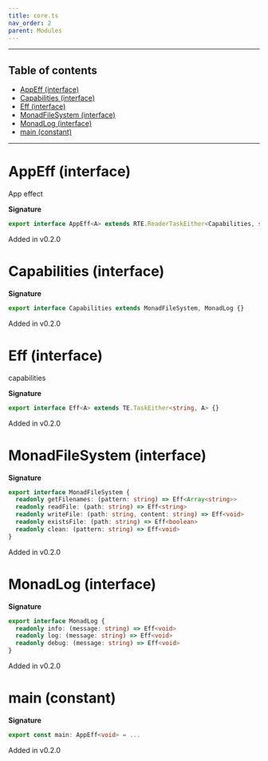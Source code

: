 ```yaml
---
title: core.ts
nav_order: 2
parent: Modules
---
```


---

<h2 class="text-delta">Table of contents</h2>

- [AppEff (interface)](#appeff-interface)
- [Capabilities (interface)](#capabilities-interface)
- [Eff (interface)](#eff-interface)
- [MonadFileSystem (interface)](#monadfilesystem-interface)
- [MonadLog (interface)](#monadlog-interface)
- [main (constant)](#main-constant)

---

# AppEff (interface)

App effect

**Signature**

```ts
export interface AppEff<A> extends RTE.ReaderTaskEither<Capabilities, string, A> {}
```

Added in v0.2.0

# Capabilities (interface)

**Signature**

```ts
export interface Capabilities extends MonadFileSystem, MonadLog {}
```

Added in v0.2.0

# Eff (interface)

capabilities

**Signature**

```ts
export interface Eff<A> extends TE.TaskEither<string, A> {}
```

Added in v0.2.0

# MonadFileSystem (interface)

**Signature**

```ts
export interface MonadFileSystem {
  readonly getFilenames: (pattern: string) => Eff<Array<string>>
  readonly readFile: (path: string) => Eff<string>
  readonly writeFile: (path: string, content: string) => Eff<void>
  readonly existsFile: (path: string) => Eff<boolean>
  readonly clean: (pattern: string) => Eff<void>
}
```

Added in v0.2.0

# MonadLog (interface)

**Signature**

```ts
export interface MonadLog {
  readonly info: (message: string) => Eff<void>
  readonly log: (message: string) => Eff<void>
  readonly debug: (message: string) => Eff<void>
}
```

Added in v0.2.0

# main (constant)

**Signature**

```ts
export const main: AppEff<void> = ...
```

Added in v0.2.0
